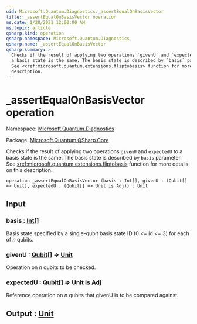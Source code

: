 ```yaml
---
uid: Microsoft.Quantum.Diagnostics._assertEqualOnBasisVector
title: _assertEqualOnBasisVector operation
ms.date: 1/28/2021 12:00:00 AM
ms.topic: article
qsharp.kind: operation
qsharp.namespace: Microsoft.Quantum.Diagnostics
qsharp.name: _assertEqualOnBasisVector
qsharp.summary: >-
  Checks if the result of applying two operations `givenU` and `expectedU` to
  a basis state is the same. The basis state is described by `basis` parameter.
  See <xref:microsoft.quantum.extensions.fliptobasis> function for more details on this
  description.
---
```


# _assertEqualOnBasisVector operation

Namespace: [Microsoft.Quantum.Diagnostics](xref:Microsoft.Quantum.Diagnostics)

Package: [Microsoft.Quantum.QSharp.Core](https://nuget.org/packages/Microsoft.Quantum.QSharp.Core)


Checks if the result of applying two operations `givenU` and `expectedU` toa basis state is the same. The basis state is described by `basis` parameter.See <xref:microsoft.quantum.extensions.fliptobasis> function for more details on thisdescription.

```qsharp
operation _assertEqualOnBasisVector (basis : Int[], givenU : (Qubit[] => Unit), expectedU : (Qubit[] => Unit is Adj)) : Unit
```


## Input

### basis : [Int](xref:microsoft.quantum.lang-ref.int)[]

Basis state specified by a single-qubit basis state ID (0 <= id <= 3) for each of$n$ qubits.


### givenU : [Qubit](xref:microsoft.quantum.lang-ref.qubit)[] => [Unit](xref:microsoft.quantum.lang-ref.unit) 

Operation on $n$ qubits to be checked.


### expectedU : [Qubit](xref:microsoft.quantum.lang-ref.qubit)[] => [Unit](xref:microsoft.quantum.lang-ref.unit)  is Adj

Reference operation on $n$ qubits that givenU is to be compared against.



## Output : [Unit](xref:microsoft.quantum.lang-ref.unit)

